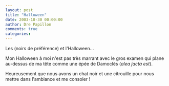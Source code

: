 ```yaml
---
layout: post
title: "Halloween"
date: 2003-10-30 00:00:00
author: Dre Papillon
comments: true
categories: 
---
```



Les  (noirs de préférence) et l'Halloween...

Mon Halloween à moi n'est pas très marrant avec le gros examen qui plane au-dessus de ma tête comme une épée de Damoclès (*alea jacta est*).

Heureusement que nous avons un chat noir et une citrouille pour nous mettre dans l'ambiance et me consoler !

